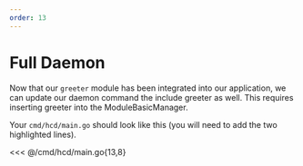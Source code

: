 ```yaml
---
order: 13
---
```


# Full Daemon

Now that our `greeter` module has been integrated into our application, we can
update our daemon command the include greeter as well. This requires inserting
greeter into the ModuleBasicManager.

Your `cmd/hcd/main.go` should look like this (you will need to add the two
highlighted lines).

<<< @/cmd/hcd/main.go{13,8}
